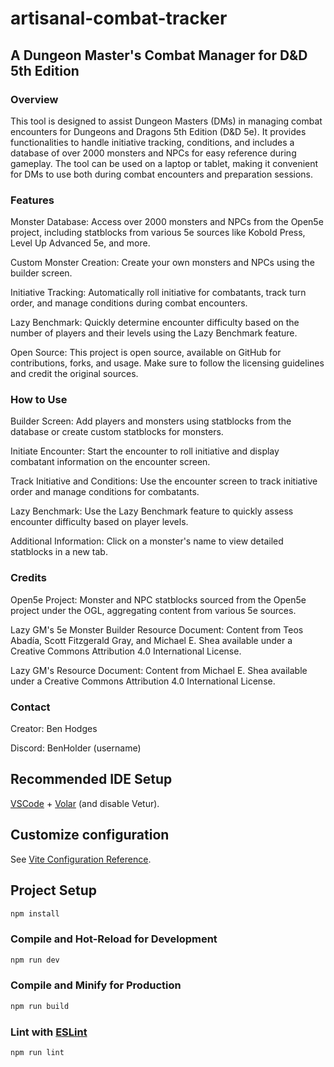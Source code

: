 # artisanal-combat-tracker

## A Dungeon Master's Combat Manager for D&D 5th Edition

### Overview
This tool is designed to assist Dungeon Masters (DMs) in managing combat encounters for Dungeons and Dragons 5th Edition (D&D 5e). It provides functionalities to handle initiative tracking, conditions, and includes a database of over 2000 monsters and NPCs for easy reference during gameplay. The tool can be used on a laptop or tablet, making it convenient for DMs to use both during combat encounters and preparation sessions.

### Features
Monster Database: Access over 2000 monsters and NPCs from the Open5e project, including statblocks from various 5e sources like Kobold Press, Level Up Advanced 5e, and more.

Custom Monster Creation: Create your own monsters and NPCs using the builder screen.

Initiative Tracking: Automatically roll initiative for combatants, track turn order, and manage conditions during combat encounters.

Lazy Benchmark: Quickly determine encounter difficulty based on the number of players and their levels using the Lazy Benchmark feature.

Open Source: This project is open source, available on GitHub for contributions, forks, and usage. Make sure to follow the licensing guidelines and credit the original sources.

### How to Use
Builder Screen: Add players and monsters using statblocks from the database or create custom statblocks for monsters.

Initiate Encounter: Start the encounter to roll initiative and display combatant information on the encounter screen.

Track Initiative and Conditions: Use the encounter screen to track initiative order and manage conditions for combatants.

Lazy Benchmark: Use the Lazy Benchmark feature to quickly assess encounter difficulty based on player levels.

Additional Information: Click on a monster's name to view detailed statblocks in a new tab.

### Credits
Open5e Project: Monster and NPC statblocks sourced from the Open5e project under the OGL, aggregating content from various 5e sources.

Lazy GM's 5e Monster Builder Resource Document: Content from Teos Abadía, Scott Fitzgerald Gray, and Michael E. Shea available under a Creative Commons Attribution 4.0 International License.

Lazy GM's Resource Document: Content from Michael E. Shea available under a Creative Commons Attribution 4.0 International License.

### Contact
Creator: Ben Hodges

Discord: BenHolder (username)

## Recommended IDE Setup

[VSCode](https://code.visualstudio.com/) + [Volar](https://marketplace.visualstudio.com/items?itemName=Vue.volar) (and disable Vetur).

## Customize configuration

See [Vite Configuration Reference](https://vitejs.dev/config/).

## Project Setup

```sh
npm install
```

### Compile and Hot-Reload for Development

```sh
npm run dev
```

### Compile and Minify for Production

```sh
npm run build
```

### Lint with [ESLint](https://eslint.org/)

```sh
npm run lint
```
